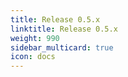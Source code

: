 ```yaml
---
title: Release 0.5.x
linktitle: Release 0.5.x
weight: 990
sidebar_multicard: true
icon: docs
---
```

